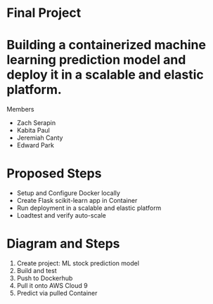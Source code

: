 # Final Project

# Building a containerized machine learning prediction model and deploy it in a scalable and elastic platform.

Members
- Zach Serapin
- Kabita Paul
- Jeremiah Canty
- Edward Park

# Proposed Steps

-	Setup and Configure Docker locally
-	Create Flask scikit-learn app in Container
-	Run deployment in a scalable and elastic platform
-	Loadtest and verify auto-scale

# Diagram and Steps

1.	Create project: ML stock prediction model
2.	Build and test
3.	Push to Dockerhub
4.	Pull it onto AWS Cloud 9
5.	Predict via pulled Container




